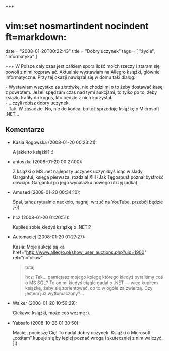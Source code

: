 +++
# vim:set nosmartindent nocindent ft=markdown:
date = "2008-01-20T00:22:43"
title = "Dobry uczynek"
tags = [ "życie", "informatyka" ]

+++
W Polsce cały czas jest całkiem spora ilość moich rzeczy i staram się powoli z
nimi rozprawiać. Aktualnie wystawiam na Allegro książki, głównie
informatyczne. <!--more-->Przy tej okazji nawiązał się w domu taki dialog:

\- Wystawiam wszystko za złotówkę, nie chodzi mi o to żeby dostawać kasę z
powrotem. Jeżeli spędzam czas nad tymi aukcjami, to tylko po to, żeby książki
trafiły do kogoś, kto będzie z nich korzystał.  
\- ...czyli robisz dobry uczynek.  
\- Tak. W zasadzie. No, nie do końca, bo też sprzedaję książkę o Microsoft
.NET...

## Komentarze

* Kasia Rogowska (2008-01-20 00:23:21): <p>A jakie to książki? :)</p>
* antoszka (2008-01-20 00:27:00): <p>Z książki o MS .net najlepszy uczynek
  uczyniłbyś idąc w ślady Gargantui, księga pierwsza, rozdział <span
  class="caps">XIII</span> (Jak Tęgospust poznał bystrość dowcipu Gargantui po
  jego wynalazku nowego utrzyjzadka).</p>
* Amused (2008-01-20 00:34:10): <p>Spal, tańcz rytualnie naokoło, nagraj, wrzuć
  na YouTube, przebój będzie ;-))</p>
* hcz (2008-01-20 01:20:51): <p>Kupiłeś sobie kiedyś książkę o .NET!?</p>
* Automaciej (2008-01-20 01:27:27): <p>Kasia: Moje aukcje są <a
  href="http://www.allegro.pl/show_user_auctions.php?uid=1900" rel="nofollow"
  >tutaj</a></p>  <p>hcz: Tak&#8230; pamiętasz mojego kolegę którego kiedyś
  pytaliśmy coś o MS SQL? To on mi kiedyś ciągle gadał o .<span
  class="caps">NET</span> &#8212; więc kupiłem książkę, żeby się zorientować, co
  to w ogóle za zwierzę. Czy jestem już wytłumaczony?...</p>
* Walker (2008-01-20 10:59:29): <p>Ciekawe książki, może coś wezmę :).</p>
* Yabsafo (2008-10-28 01:30:50): <p>Maciej, pocieszę Cię! To nadal dobry
  uczynek. Książki o Microsoft &#8222;cośtam&#8221; kupuje się by lepiej poznać
  wroga i skuteczniej z nim walczyć. ]:)</p>
